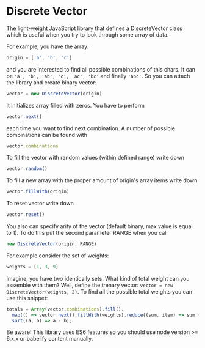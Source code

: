 # Discrete Vector

The light-weight JavaScript library that defines a DiscreteVector class
which is useful when you try to look through some array of data.

For example, you have the array:
``` javascript
origin = ['a', 'b', 'c']
```
and you are interested to find all possible combinations of this chars.
It can be `'a', 'b', 'ab', 'c', 'ac', 'bc'` and finally `'abc'`.
So you can attach the library and create binary vector:
``` javascript
vector = new DiscreteVector(origin)
```
It initializes array filled with zeros.
You have to perform
``` javascript
vector.next()
```
each time you want to find next combination.
A number of possible combinations can be found with
``` javascript
vector.combinations
```
To fill the vector with random values (within defined range) write down
``` javascript
vector.random()
```
To fill a new array with the proper amount of origin's array items write down
``` javascript
vector.fillWith(origin)
```
To reset vector write down
``` javascript
vector.reset()
```

You also can specify arity of the vector (default binary, max value is equal to 1).
To do this put the second parameter RANGE when you call
``` javascript
new DiscreteVector(origin, RANGE)
```
For example consider the set of weights:
``` javascript
weights = [1, 3, 9]
```
Imagine, you have two identically sets.
What kind of total weight can you assemble with them?
Well, define the trenary vector: `vector = new DiscreteVector(weights, 2)`.
To find all the possible total weights you can use this snippet:
``` javascript
totals = Array(vector.combinations).fill().
  map(() => vector.next().fillWith(weights).reduce((sum, item) => sum + item, 0)).
  sort((a, b) => a - b);
```

Be aware! This library uses ES6 features so you should use node version >= 6.x.x or babelify content manually.
